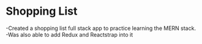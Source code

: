 # Shopping List

-Created a shopping list full stack app to practice learning the MERN stack.
-Was also able to add Redux and Reactstrap into it
